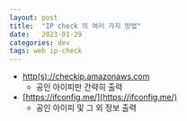```yaml
---
layout: post
title:  "IP check 의 여러 가지 방법"
date:   2023-01-29
categories: dev
tags: web ip-check
---
```


- [http(s)://checkip.amazonaws.com](https://checkip.amazonaws.com)
  - 공인 아이피만 간략히 출력
- [https://ifconfig.me/](https://ifconfig.me/)
  - 공인 아이피 및 그 외 정보 출력